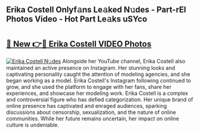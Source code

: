 ## Erika Costell Onlyf𝚊ns Le𝚊ked N𝚞des - Part-rEl Photos Video - Hot Part Le𝚊ks uSYco

# <h2><a href="http://ac27758.deff.icu/?id=Erika+Costell">🔗 New 👉🔴 Erika Costell VIDEO Photos</a></h2>

[![Erika Costell N𝚞des](https://i.imgur.com/rIISA9y.gif)](http://ac27758.deff.icu/?id=Erika+Costell)
Alongside her YouTube channel, Erika Costell also maintained an active presence on Instagram. Her stunning looks and captivating personality caught the attention of modeling agencies, and she began working as a model. Erika Costell's Instagram following continued to grow, and she used the platform to engage with her fans, share her experiences, and showcase her modeling work. Erika Costell is a complex and controversial figure who has defied categorization. Her unique brand of online presence has captivated and enraged audiences, sparking discussions about censorship, sexualization, and the nature of online communities. While her future remains uncertain, her impact on online culture is undeniable.
